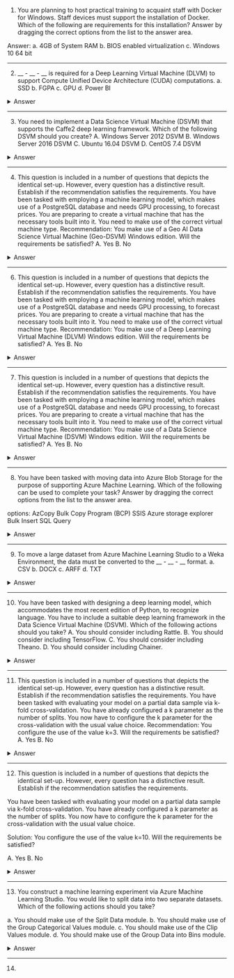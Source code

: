 1. You are planning to host practical training to acquaint staff with Docker for Windows.
Staff devices must support the installation of Docker.
Which of the following are requirements for this installation? Answer by dragging the correct options from the list to the answer area.


Answer:
a. 4GB of System RAM
b. BIOS enabled virtualization
c. Windows 10 64 bit

----

2. __ - __ - __ is required for a Deep Learning Virtual Machine (DLVM) to support Compute Unified Device Architecture (CUDA) computations.
a. SSD
b. FGPA
c. GPU
d. Power BI

<details> 
<summary>Answer</summary>
GPU - A Deep Learning Virtual Machine is a pre-configured environment for deep learning using GPU instances.
</details>

----

3. You need to implement a Data Science Virtual Machine (DSVM) that supports the Caffe2 deep learning framework.
Which of the following DSVM should you create?
A. Windows Server 2012 DSVM
B. Windows Server 2016 DSVM
C. Ubuntu 16.04 DSVM
D. CentOS 7.4 DSVM

<details> 
<summary>Answer</summary>
C. Ubuntu 16.04 DSVM
</details>

----

4. This question is included in a number of questions that depicts the identical set-up. However, every question has a distinctive result. Establish if the recommendation satisfies the requirements.
You have been tasked with employing a machine learning model, which makes use of a PostgreSQL database and needs GPU processing, to forecast prices.
You are preparing to create a virtual machine that has the necessary tools built into it.
You need to make use of the correct virtual machine type.
Recommendation: You make use of a Geo AI Data Science Virtual Machine (Geo-DSVM) Windows edition.
Will the requirements be satisfied?
A. Yes
B. No

<details> 
<summary>Answer</summary>
No
</details>

----

6. This question is included in a number of questions that depicts the identical set-up. However, every question has a distinctive result. Establish if the recommendation satisfies the requirements.
You have been tasked with employing a machine learning model, which makes use of a PostgreSQL database and needs GPU processing, to forecast prices.
You are preparing to create a virtual machine that has the necessary tools built into it.
You need to make use of the correct virtual machine type.
Recommendation: You make use of a Deep Learning Virtual Machine (DLVM) Windows edition.
Will the requirements be satisfied?
A. Yes
B. No

<details> 
<summary>Answer</summary>
Yes
</details>

----

7. This question is included in a number of questions that depicts the identical set-up. However, every question has a distinctive result. Establish if the recommendation satisfies the requirements.
You have been tasked with employing a machine learning model, which makes use of a PostgreSQL database and needs GPU processing, to forecast prices.
You are preparing to create a virtual machine that has the necessary tools built into it.
You need to make use of the correct virtual machine type.
Recommendation: You make use of a Data Science Virtual Machine (DSVM) Windows edition.
Will the requirements be satisfied?
A. Yes
B. No

<details> 
<summary>Answer</summary>
No, the requirements will not be satisfied.
</details>

----

8. You have been tasked with moving data into Azure Blob Storage for the purpose of supporting Azure Machine Learning.
Which of the following can be used to complete your task? Answer by dragging the correct options from the list to the answer area.

options: 
AzCopy
Bulk Copy Program (BCP)
SSIS
Azure storage explorer
Bulk Insert SQL Query

<details> 
<summary>Answer</summary>
AzCopy, SSIS, Azure storage explorer
</details>

----

9. To move a large dataset from Azure Machine Learning Studio to a Weka Environment, the data must be converted to the __ - __ - __ format. 
a. CSV
b. DOCX
c. ARFF
d. TXT

<details> 
<summary>Answer</summary>
ARFF - Use the Convert to ARFF module in Azure Machine Learning Studio, to convert datasets and results in Azure Machine Learning to the attribute-relation file format used by the Weka toolset. This format is known as ARFF.
The ARFF data specification for Weka supports multiple machine learning tasks, including data preprocessing, classification, and feature selection. In this format, data is organized by entities and their attributes, and is contained in a single text file.
</details>

----

10. You have been tasked with designing a deep learning model, which accommodates the most recent edition of Python, to recognize language.
You have to include a suitable deep learning framework in the Data Science Virtual Machine (DSVM).
Which of the following actions should you take?
A. You should consider including Rattle.
B. You should consider including TensorFlow.
C. You should consider including Theano.
D. You should consider including Chainer.

<details> 
<summary>Answer</summary>
B. You should consider including TensorFlow.
</details>

----

11. This question is included in a number of questions that depicts the identical set-up. However, every question has a distinctive result. Establish if the recommendation satisfies the requirements.
You have been tasked with evaluating your model on a partial data sample via k-fold cross-validation.
You have already configured a k parameter as the number of splits. You now have to configure the k parameter for the cross-validation with the usual value choice.
Recommendation: You configure the use of the value k=3.
Will the requirements be satisfied?
A. Yes
B. No

<details> 
<summary>Answer</summary>
No
</details>

----

12. This question is included in a number of questions that depicts the identical set-up. However, every question has a distinctive result. Establish if the recommendation satisfies the requirements.

You have been tasked with evaluating your model on a partial data sample via k-fold cross-validation.
You have already configured a k parameter as the number of splits. You now have to configure the k parameter for the cross-validation with the usual value choice.

Solution: You configure the use of the value k=10.
Will the requirements be satisfied?

A. Yes
B. No

<details> 
<summary>Answer</summary>
Yes
Leave One Out (LOO) cross-validation
Setting K = n (the number of observations) yields n-fold and is called leave-one out cross-validation (LOO), a special case of the K-fold approach.
LOO CV is sometimes useful but typically doesn't shake up the data enough. The estimates from each fold are highly correlated and hence their average can have high variance.
This is why the usual choice is K=5 or 10. It provides a good compromise for the bias-variancetradeoff.
</details>

----

13. You construct a machine learning experiment via Azure Machine Learning Studio.
You would like to split data into two separate datasets.
Which of the following actions should you take?

a. You should make use of the Split Data module.
b. You should make use of the Group Categorical Values module.
c. You should make use of the Clip Values module.
d. You should make use of the Group Data into Bins module.

<details>
<summary>Answer</summary>
d. You should make use of the Group Data into Bins module.
The Group Data into Bins module supports multiple options for binning data. You can customize how the bin edges are set and how values are apportioned into the bins.
</details>

----

14. 